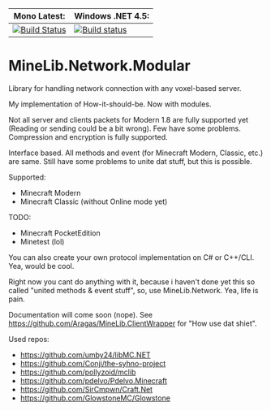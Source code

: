 **Mono Latest:** | **Windows .NET 4.5:**
------------ | -------------
[![Build Status](https://travis-ci.org/MineLib/MineLib.Core.svg)](https://travis-ci.org/MineLib/MineLib.Core) | [![Build status](https://ci.appveyor.com/api/projects/status/myur4dwflth7oybm?svg=true)](https://ci.appveyor.com/project/Aragas/minelib-core)

MineLib.Network.Modular
===============

Library for handling network connection with any voxel-based server.

My implementation of How-it-should-be. Now with modules.

Not all server and clients packets for Modern 1.8 are fully supported yet (Reading or sending could be a bit wrong). Few have some problems. Compression and encryption is fully supported. 

Interface based. All methods and event (for Minecraft Modern, Classic, etc.) are same. Still have some problems to unite dat stuff, but this is possible.

Supported:
* Minecraft Modern
* Minecraft Classic (without Online mode yet)

TODO:
* Minecraft PocketEdition
* Minetest (lol)

You can also create your own protocol implementation on C# or C++/CLI. Yea, would be cool.

Right now you cant do anything with it, because i haven't done yet this so called "united methods & event stuff", so, use MineLib.Network. Yea, life is pain.

Documentation will come soon (nope).
See https://github.com/Aragas/MineLib.ClientWrapper for "How use dat shiet".

Used repos:
* https://github.com/umby24/libMC.NET
* https://github.com/Conji/the-syhno-project
* https://github.com/pollyzoid/mclib
* https://github.com/pdelvo/Pdelvo.Minecraft
* https://github.com/SirCmpwn/Craft.Net
* https://github.com/GlowstoneMC/Glowstone
